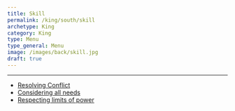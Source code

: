 ```yaml
---
title: Skill
permalink: /king/south/skill
archetype: King
category: King
type: Menu
type_general: Menu
image: /images/back/skill.jpg
draft: true
---
```


---
- [Resolving Conflict](/king/south/skill/resolving_conflict)
- [Considering all needs](/king/south/skill/considering_all_needs)
- [Respecting limits of power](/king/south/skill/respecting_limits_of_power)
